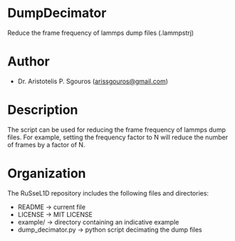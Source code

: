 # DumpDecimator
Reduce the frame frequency of lammps dump files (.lammpstrj)

# Author
- Dr. Aristotelis P. Sgouros (arissgouros@gmail.com)

# Description
The script can be used for reducing the frame frequency of lammps dump files. For example, setting the frequency factor to N will reduce the number of frames by a factor of N.

# Organization
The RuSseL1D repository includes the following files and directories:
 - README            -> current file
 - LICENSE           -> MIT LICENSE
 - example/          -> directory containing an indicative example
 - dump_decimator.py -> python script decimating the dump files

